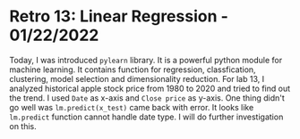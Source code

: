 # Retro 13: Linear Regression - 01/22/2022

Today, I was introduced `pylearn` library. It is a powerful python module for machine learning. It contains function for regression, classfication, clustering, model selection and dimensionality reduction. For lab 13, I analyzed historical apple stock price from 1980 to 2020 and tried to find out the trend. I used `Date` as x-axis and `Close price` as y-axis. One thing didn't go well was `lm.predict(x_test)` came back with error. It looks like `lm.predict` function cannot handle date type. I will do further investigation on this.
